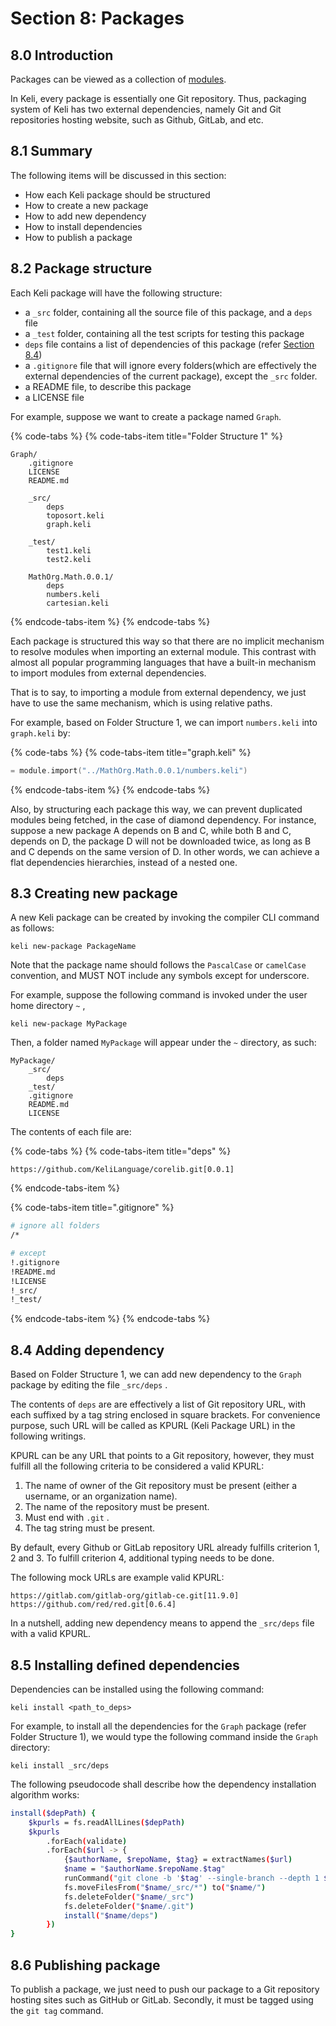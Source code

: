 # Section 8: Packages

## 8.0 Introduction

Packages can be viewed as a collection of [modules](section-6-modules.md).

In Keli, every package is essentially one Git repository. Thus, packaging system of Keli has two external dependencies, namely Git and Git repositories hosting website, such as Github, GitLab, and etc.

## 8.1 Summary

The following items will be discussed in this section:

* How each Keli package should be structured
* How to create a new package
* How to add new dependency
* How to install dependencies
* How to publish a package

## 8.2 Package structure

Each Keli package will have the following structure:

* a `_src` folder, containing all the source file of this package, and a `deps` file
* a `_test` folder, containing all the test scripts for testing this package
* `deps` file contains a list of dependencies of this package \(refer [Section 8.4](https://github.com/KeliLanguage/doc/tree/8ad3ec5699233d6b2a09273d911b391812abb5ec/specification/section-8-kind-annotations.md#8-4-adding-dependency)\)
* a `.gitignore` file that will ignore every folders\(which are effectively the external dependencies of the current package\), except the `_src` folder.
* a README file, to describe this package
* a LICENSE file

For example, suppose we want to create a package named `Graph`.

{% code-tabs %}
{% code-tabs-item title="Folder Structure 1" %}
```text
Graph/
    .gitignore
    LICENSE
    README.md
    
    _src/
        deps
        toposort.keli
        graph.keli
        
    _test/
        test1.keli
        test2.keli
        
    MathOrg.Math.0.0.1/
        deps
        numbers.keli
        cartesian.keli
```
{% endcode-tabs-item %}
{% endcode-tabs %}

Each package is structured this way so that there are no implicit mechanism to resolve modules when importing an external module. This contrast with almost all popular programming languages that have a built-in mechanism to import modules from external dependencies.

That is to say, to importing a module from external dependency, we just have to use the same mechanism, which is using relative paths.

For example, based on Folder Structure 1, we can import `numbers.keli` into `graph.keli` by:

{% code-tabs %}
{% code-tabs-item title="graph.keli" %}
```c
= module.import("../MathOrg.Math.0.0.1/numbers.keli")
```
{% endcode-tabs-item %}
{% endcode-tabs %}

Also, by structuring each package this way, we can prevent duplicated modules being fetched, in the case of diamond dependency. For instance, suppose a new package A depends on B and C, while both B and C, depends on D, the package D will not be downloaded twice, as long as B and C depends on the same version of D. In other words, we can achieve a flat dependencies hierarchies, instead of a nested one.

## 8.3 Creating new package

A new Keli package can be created by invoking the compiler CLI command as follows:

```text
keli new-package PackageName
```

Note that the package name should follows the `PascalCase` or `camelCase` convention, and MUST NOT include any symbols except for underscore.

For example, suppose the following command is invoked under the user home directory `~` ,

```text
keli new-package MyPackage
```

Then, a folder named `MyPackage` will appear under the `~` directory, as such:

```text
MyPackage/
    _src/
        deps
    _test/
    .gitignore
    README.md
    LICENSE
```

The contents of each file are:

{% code-tabs %}
{% code-tabs-item title="deps" %}
```text
https://github.com/KeliLanguage/corelib.git[0.0.1]
```
{% endcode-tabs-item %}

{% code-tabs-item title=".gitignore" %}
```bash
# ignore all folders
/*

# except
!.gitignore
!README.md
!LICENSE
!_src/
!_test/
```
{% endcode-tabs-item %}
{% endcode-tabs %}

## 8.4 Adding dependency

Based on Folder Structure 1, we can add new dependency to the `Graph` package by editing the file `_src/deps` .

The contents of `deps` are are effectively a list of Git repository URL, with each suffixed by a tag string enclosed in square brackets. For convenience purpose, such URL will be called as KPURL \(Keli Package URL\) in the following writings.

KPURL can be any URL that points to a Git repository, however, they must fulfill all the following criteria to be considered a valid KPURL:

1. The name of owner of the Git repository must be present \(either a username, or an organization name\). 
2. The name of the repository must be present.  
3. Must end with `.git` .
4. The tag string must be present.

By default, every Github or GitLab repository URL already fulfills criterion 1, 2 and 3. To fulfill criterion 4, additional typing needs to be done.

The following mock URLs are example valid KPURL:

```text
https://gitlab.com/gitlab-org/gitlab-ce.git[11.9.0]
https://github.com/red/red.git[0.6.4]
```

In a nutshell, adding new dependency means to append the `_src/deps` file with a valid KPURL.

## 8.5 Installing defined dependencies

Dependencies can be installed using the following command:

```text
keli install <path_to_deps>
```

For example, to install all the dependencies for the `Graph` package \(refer Folder Structure 1\), we would type the following command inside the `Graph` directory:

```text
keli install _src/deps
```

The following pseudocode shall describe how the dependency installation algorithm works:

```bash
install($depPath) {
    $kpurls = fs.readAllLines($depPath)
    $kpurls
        .forEach(validate)
        .forEach($url -> {
            {$authorName, $repoName, $tag} = extractNames($url)
            $name = "$authorName.$repoName.$tag"
            runCommand("git clone -b '$tag' --single-branch --depth 1 $url $name")
            fs.moveFilesFrom("$name/_src/*") to("$name/")
            fs.deleteFolder("$name/_src")
            fs.deleteFolder("$name/.git")
            install("$name/deps")
        })
}
```

## 8.6 Publishing package

To publish a package, we just need to push our package to a Git repository hosting sites such as GitHub or GitLab. Secondly, it must be tagged using the `git tag` command.

